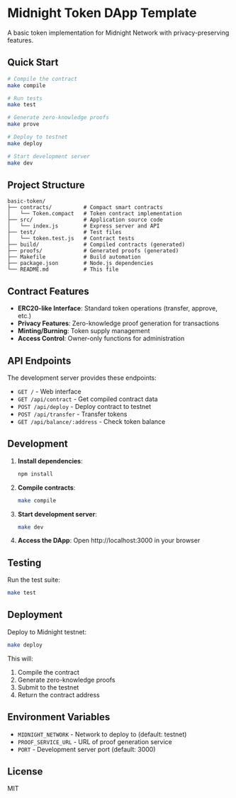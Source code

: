 # Midnight Token DApp Template

A basic token implementation for Midnight Network with privacy-preserving features.

## Quick Start

```bash
# Compile the contract
make compile

# Run tests
make test

# Generate zero-knowledge proofs
make prove

# Deploy to testnet
make deploy

# Start development server
make dev
```

## Project Structure

```
basic-token/
├── contracts/          # Compact smart contracts
│   └── Token.compact   # Token contract implementation
├── src/                # Application source code
│   └── index.js        # Express server and API
├── test/               # Test files
│   └── token.test.js   # Contract tests
├── build/              # Compiled contracts (generated)
├── proofs/             # Generated proofs (generated)
├── Makefile            # Build automation
├── package.json        # Node.js dependencies
└── README.md           # This file
```

## Contract Features

- **ERC20-like Interface**: Standard token operations (transfer, approve, etc.)
- **Privacy Features**: Zero-knowledge proof generation for transactions
- **Minting/Burning**: Token supply management
- **Access Control**: Owner-only functions for administration

## API Endpoints

The development server provides these endpoints:

- `GET /` - Web interface
- `GET /api/contract` - Get compiled contract data
- `POST /api/deploy` - Deploy contract to testnet
- `POST /api/transfer` - Transfer tokens
- `GET /api/balance/:address` - Check token balance

## Development

1. **Install dependencies**:
   ```bash
   npm install
   ```

2. **Compile contracts**:
   ```bash
   make compile
   ```

3. **Start development server**:
   ```bash
   make dev
   ```

4. **Access the DApp**:
   Open http://localhost:3000 in your browser

## Testing

Run the test suite:
```bash
make test
```

## Deployment

Deploy to Midnight testnet:
```bash
make deploy
```

This will:
1. Compile the contract
2. Generate zero-knowledge proofs
3. Submit to the testnet
4. Return the contract address

## Environment Variables

- `MIDNIGHT_NETWORK` - Network to deploy to (default: testnet)
- `PROOF_SERVICE_URL` - URL of proof generation service
- `PORT` - Development server port (default: 3000)

## License

MIT